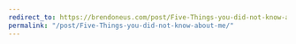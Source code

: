 ```yaml
---
redirect_to: https://brendoneus.com/post/Five-Things-you-did-not-know-about-me/
permalink: "/post/Five-Things-you-did-not-know-about-me/"
---
```

